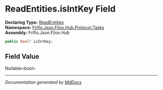 ﻿<!--  
  <auto-generated>   
    The contents of this file were generated by a tool.  
    Changes to this file may be list if the file is regenerated  
  </auto-generated>   
-->

# ReadEntities.isIntKey Field

**Declaring Type:** [ReadEntities](../index.md)  
**Namespace:** [Friflo.Json.Fliox.Hub.Protocol.Tasks](../../index.md)  
**Assembly:** Friflo.Json.Fliox.Hub

```csharp
public bool? isIntKey;
```

## Field Value

Nullable\<bool\>

___

*Documentation generated by [MdDocs](https://github.com/ap0llo/mddocs)*
